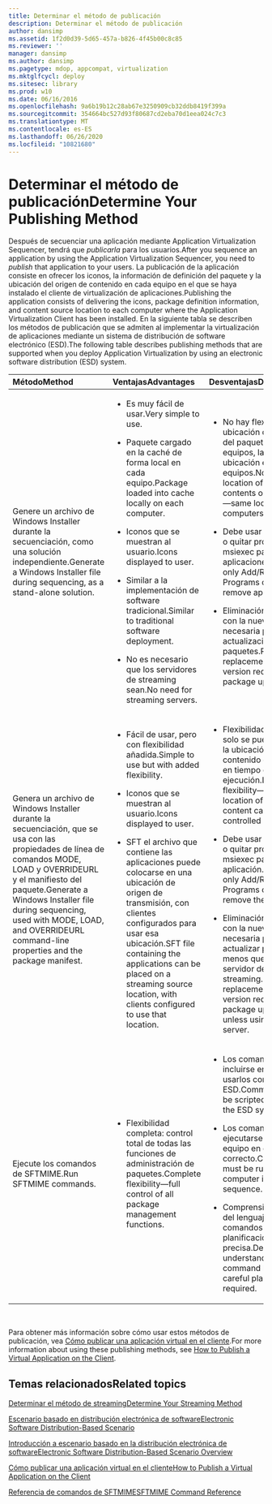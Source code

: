 ```yaml
---
title: Determinar el método de publicación
description: Determinar el método de publicación
author: dansimp
ms.assetid: 1f2d0d39-5d65-457a-b826-4f45b00c8c85
ms.reviewer: ''
manager: dansimp
ms.author: dansimp
ms.pagetype: mdop, appcompat, virtualization
ms.mktglfcycl: deploy
ms.sitesec: library
ms.prod: w10
ms.date: 06/16/2016
ms.openlocfilehash: 9a6b19b12c28ab67e3250909cb32ddb8419f399a
ms.sourcegitcommit: 354664bc527d93f80687cd2eba70d1eea024c7c3
ms.translationtype: MT
ms.contentlocale: es-ES
ms.lasthandoff: 06/26/2020
ms.locfileid: "10821680"
---
```

# <span data-ttu-id="b150e-103">Determinar el método de publicación</span><span class="sxs-lookup"><span data-stu-id="b150e-103">Determine Your Publishing Method</span></span>


<span data-ttu-id="b150e-104">Después de secuenciar una aplicación mediante Application Virtualization Sequencer, tendrá que *publicarla* para los usuarios.</span><span class="sxs-lookup"><span data-stu-id="b150e-104">After you sequence an application by using the Application Virtualization Sequencer, you need to *publish* that application to your users.</span></span> <span data-ttu-id="b150e-105">La publicación de la aplicación consiste en ofrecer los iconos, la información de definición del paquete y la ubicación del origen de contenido en cada equipo en el que se haya instalado el cliente de virtualización de aplicaciones.</span><span class="sxs-lookup"><span data-stu-id="b150e-105">Publishing the application consists of delivering the icons, package definition information, and content source location to each computer where the Application Virtualization Client has been installed.</span></span> <span data-ttu-id="b150e-106">En la siguiente tabla se describen los métodos de publicación que se admiten al implementar la virtualización de aplicaciones mediante un sistema de distribución de software electrónico (ESD).</span><span class="sxs-lookup"><span data-stu-id="b150e-106">The following table describes publishing methods that are supported when you deploy Application Virtualization by using an electronic software distribution (ESD) system.</span></span>

<table>
<colgroup>
<col width="33%" />
<col width="33%" />
<col width="33%" />
</colgroup>
<thead>
<tr class="header">
<th align="left"><span data-ttu-id="b150e-107">Método</span><span class="sxs-lookup"><span data-stu-id="b150e-107">Method</span></span></th>
<th align="left"><span data-ttu-id="b150e-108">Ventajas</span><span class="sxs-lookup"><span data-stu-id="b150e-108">Advantages</span></span></th>
<th align="left"><span data-ttu-id="b150e-109">Desventajas</span><span class="sxs-lookup"><span data-stu-id="b150e-109">Disadvantages</span></span></th>
</tr>
</thead>
<tbody>
<tr class="odd">
<td align="left"><p><span data-ttu-id="b150e-110">Genere un archivo de Windows Installer durante la secuenciación, como una solución independiente.</span><span class="sxs-lookup"><span data-stu-id="b150e-110">Generate a Windows Installer file during sequencing, as a stand-alone solution.</span></span></p></td>
<td align="left"><ul>
<li><p><span data-ttu-id="b150e-111">Es muy fácil de usar.</span><span class="sxs-lookup"><span data-stu-id="b150e-111">Very simple to use.</span></span></p></li>
<li><p><span data-ttu-id="b150e-112">Paquete cargado en la caché de forma local en cada equipo.</span><span class="sxs-lookup"><span data-stu-id="b150e-112">Package loaded into cache locally on each computer.</span></span></p></li>
<li><p><span data-ttu-id="b150e-113">Iconos que se muestran al usuario.</span><span class="sxs-lookup"><span data-stu-id="b150e-113">Icons displayed to user.</span></span></p></li>
<li><p><span data-ttu-id="b150e-114">Similar a la implementación de software tradicional.</span><span class="sxs-lookup"><span data-stu-id="b150e-114">Similar to traditional software deployment.</span></span></p></li>
<li><p><span data-ttu-id="b150e-115">No es necesario que los servidores de streaming sean.</span><span class="sxs-lookup"><span data-stu-id="b150e-115">No need for streaming servers.</span></span></p></li>
</ul></td>
<td align="left"><ul>
<li><p><span data-ttu-id="b150e-116">No hay flexibilidad en la ubicación del contenido del paquete en los equipos, la misma ubicación en todos los equipos.</span><span class="sxs-lookup"><span data-stu-id="b150e-116">No flexibility in location of package contents on computers—same location on all computers.</span></span></p></li>
<li><p><span data-ttu-id="b150e-117">Debe usar solo agregar o quitar programas o msiexec para quitar aplicaciones.</span><span class="sxs-lookup"><span data-stu-id="b150e-117">Must use only Add/Remove Programs or msiexec to remove applications.</span></span></p></li>
<li><p><span data-ttu-id="b150e-118">Eliminación y sustitución con la nueva versión necesaria para la actualización de paquetes.</span><span class="sxs-lookup"><span data-stu-id="b150e-118">Removal and replacement with new version required for package updating.</span></span></p></li>
</ul></td>
</tr>
<tr class="even">
<td align="left"><p><span data-ttu-id="b150e-119">Genera un archivo de Windows Installer durante la secuenciación, que se usa con las propiedades de línea de comandos MODE, LOAD y OVERRIDEURL y el manifiesto del paquete.</span><span class="sxs-lookup"><span data-stu-id="b150e-119">Generate a Windows Installer file during sequencing, used with MODE, LOAD, and OVERRIDEURL command-line properties and the package manifest.</span></span></p></td>
<td align="left"><ul>
<li><p><span data-ttu-id="b150e-120">Fácil de usar, pero con flexibilidad añadida.</span><span class="sxs-lookup"><span data-stu-id="b150e-120">Simple to use but with added flexibility.</span></span></p></li>
<li><p><span data-ttu-id="b150e-121">Iconos que se muestran al usuario.</span><span class="sxs-lookup"><span data-stu-id="b150e-121">Icons displayed to user.</span></span></p></li>
<li><p><span data-ttu-id="b150e-122">SFT el archivo que contiene las aplicaciones puede colocarse en una ubicación de origen de transmisión, con clientes configurados para usar esa ubicación.</span><span class="sxs-lookup"><span data-stu-id="b150e-122">SFT file containing the applications can be placed on a streaming source location, with clients configured to use that location.</span></span></p></li>
</ul></td>
<td align="left"><ul>
<li><p><span data-ttu-id="b150e-123">Flexibilidad limitada: solo se puede controlar la ubicación del contenido del paquete en tiempo de ejecución.</span><span class="sxs-lookup"><span data-stu-id="b150e-123">Limited flexibility—only the location of the package content can be controlled at run time.</span></span></p></li>
<li><p><span data-ttu-id="b150e-124">Debe usar solo agregar o quitar programas o msiexec para quitar la aplicación.</span><span class="sxs-lookup"><span data-stu-id="b150e-124">Must use only Add/Remove Programs or msiexec to remove the application.</span></span></p></li>
<li><p><span data-ttu-id="b150e-125">Eliminación y sustitución con la nueva versión necesaria para actualizar paquetes, a menos que use el servidor de streaming.</span><span class="sxs-lookup"><span data-stu-id="b150e-125">Removal and replacement with new version required for package updating, unless using streaming server.</span></span></p></li>
</ul></td>
</tr>
<tr class="odd">
<td align="left"><p><span data-ttu-id="b150e-126">Ejecute los comandos de SFTMIME.</span><span class="sxs-lookup"><span data-stu-id="b150e-126">Run SFTMIME commands.</span></span></p></td>
<td align="left"><ul>
<li><p><span data-ttu-id="b150e-127">Flexibilidad completa: control total de todas las funciones de administración de paquetes.</span><span class="sxs-lookup"><span data-stu-id="b150e-127">Complete flexibility—full control of all package management functions.</span></span></p></li>
</ul></td>
<td align="left"><ul>
<li><p><span data-ttu-id="b150e-128">Los comandos deben incluirse en scripts para usarlos con el sistema ESD.</span><span class="sxs-lookup"><span data-stu-id="b150e-128">Commands must be scripted for use with the ESD system.</span></span></p></li>
<li><p><span data-ttu-id="b150e-129">Los comandos deben ejecutarse en cada equipo en el orden correcto.</span><span class="sxs-lookup"><span data-stu-id="b150e-129">Commands must be run on each computer in correct sequence.</span></span></p></li>
<li><p><span data-ttu-id="b150e-130">Comprensión detallada del lenguaje de comandos y una planificación precisa.</span><span class="sxs-lookup"><span data-stu-id="b150e-130">Detailed understanding of command language and careful planning required.</span></span></p></li>
</ul></td>
</tr>
</tbody>
</table>

 

<span data-ttu-id="b150e-131">Para obtener más información sobre cómo usar estos métodos de publicación, vea [Cómo publicar una aplicación virtual en el cliente](how-to-publish-a-virtual-application-on-the-client.md).</span><span class="sxs-lookup"><span data-stu-id="b150e-131">For more information about using these publishing methods, see [How to Publish a Virtual Application on the Client](how-to-publish-a-virtual-application-on-the-client.md).</span></span>

## <span data-ttu-id="b150e-132">Temas relacionados</span><span class="sxs-lookup"><span data-stu-id="b150e-132">Related topics</span></span>


[<span data-ttu-id="b150e-133">Determinar el método de streaming</span><span class="sxs-lookup"><span data-stu-id="b150e-133">Determine Your Streaming Method</span></span>](determine-your-streaming-method.md)

[<span data-ttu-id="b150e-134">Escenario basado en distribución electrónica de software</span><span class="sxs-lookup"><span data-stu-id="b150e-134">Electronic Software Distribution-Based Scenario</span></span>](electronic-software-distribution-based-scenario.md)

[<span data-ttu-id="b150e-135">Introducción a escenario basado en la distribución electrónica de software</span><span class="sxs-lookup"><span data-stu-id="b150e-135">Electronic Software Distribution-Based Scenario Overview</span></span>](electronic-software-distribution-based-scenario-overview.md)

[<span data-ttu-id="b150e-136">Cómo publicar una aplicación virtual en el cliente</span><span class="sxs-lookup"><span data-stu-id="b150e-136">How to Publish a Virtual Application on the Client</span></span>](how-to-publish-a-virtual-application-on-the-client.md)

[<span data-ttu-id="b150e-137">Referencia de comandos de SFTMIME</span><span class="sxs-lookup"><span data-stu-id="b150e-137">SFTMIME Command Reference</span></span>](sftmime--command-reference.md)

 

 





